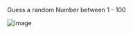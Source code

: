 Guess a random Number between 1 - 100

![image](https://user-images.githubusercontent.com/98238038/217408606-0a825bf2-deea-418f-b0e9-72aab0d8dcdf.png)
